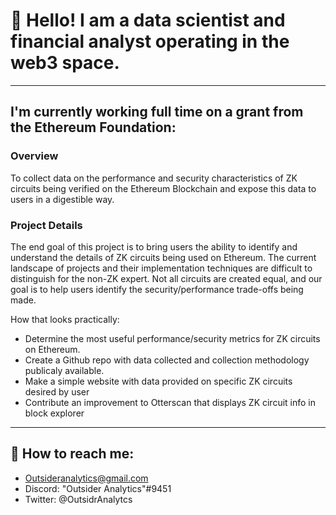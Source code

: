 # :wave: Hello! I am a data scientist and financial analyst operating in the web3 space.
---
 

## I'm currently working full time on a grant from the Ethereum Foundation:
### Overview

To collect data on the performance and security characteristics of ZK circuits being verified on the Ethereum Blockchain and expose this data to users in a digestible way.

### Project Details 

The end goal of this project is to bring users the ability to identify and understand the details of ZK circuits being used on Ethereum. The current landscape of projects and their implementation techniques are difficult to distinguish for the non-ZK expert. Not all circuits are created equal, and our goal is to help users identify the security/performance trade-offs being made.

How that looks practically: 
* Determine the most useful performance/security metrics for ZK circuits on Ethereum.
* Create a Github repo with data collected and collection methodology publicaly available.
* Make a simple website with data provided on specific ZK circuits desired by user
* Contribute an improvement to Otterscan that displays ZK circuit info in block explorer
---
## :email: How to reach me:
* Outsideranalytics@gmail.com
* Discord: "Outsider Analytics"#9451
* Twitter: @OutsidrAnalytcs 

